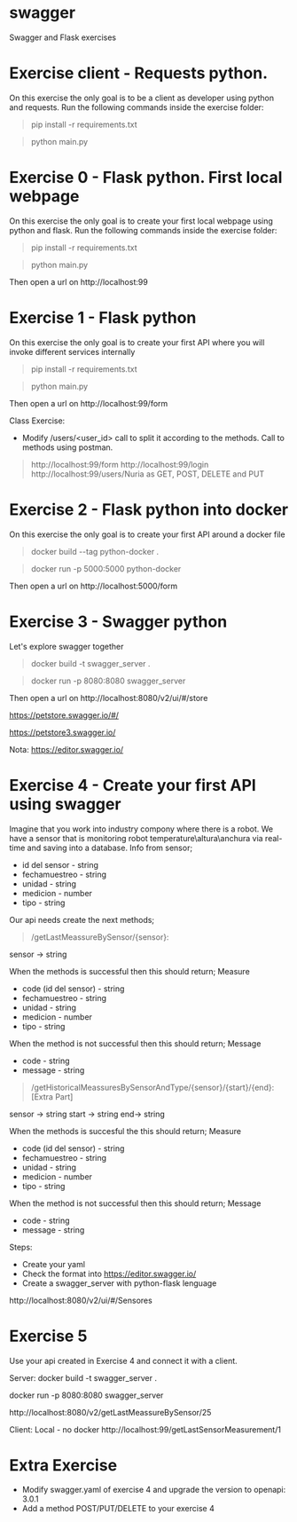 # swagger

Swagger and Flask exercises
# Exercise client - Requests python.
On this exercise the only goal is to be a client as developer using python and requests.
Run the following commands inside the exercise folder:

>pip install -r requirements.txt

>python main.py

# Exercise 0 - Flask python. First local webpage

On this exercise the only goal is to create your first local webpage using python and flask.
Run the following commands inside the exercise folder:

>pip install -r requirements.txt

>python main.py

Then open a url on http://localhost:99


# Exercise 1 - Flask python

On this exercise the only goal is to create your first API where you will invoke different services internally

>pip install -r requirements.txt

>python main.py

Then open a url on http://localhost:99/form

Class Exercise:
- Modify /users/<user_id> call to split it according to the methods. Call to methods using postman.
>http://localhost:99/form
>http://localhost:99/login
>http://localhost:99/users/Nuria as GET, POST, DELETE and PUT

# Exercise 2 - Flask python into docker

On this exercise the only goal is to create your first API around a docker file

>docker build --tag python-docker .

>docker run -p 5000:5000 python-docker

Then open a url on http://localhost:5000/form

# Exercise 3 - Swagger python

Let's explore swagger together

>docker build -t swagger_server .

>docker run -p 8080:8080 swagger_server

Then open a url on http://localhost:8080/v2/ui/#/store

https://petstore.swagger.io/#/

https://petstore3.swagger.io/

Nota: https://editor.swagger.io/

# Exercise 4 - Create your first API using swagger
Imagine that you work into industry compony where there is a robot. 
We have a sensor that is monitoring robot temperature\altura\anchura via real-time and saving into a database.
Info from sensor;
- id del sensor - string
- fechamuestreo - string
- unidad - string
- medicion - number
- tipo - string

Our api needs create the next methods;
> /getLastMeassureBySensor/{sensor}:

sensor -> string

When the methods is successful then this should return;
Measure
- code (id del sensor) - string
- fechamuestreo - string
- unidad - string
- medicion - number
- tipo - string

When the method is not successful then  this should return;
Message
- code - string
- message - string

> /getHistoricalMeassuresBySensorAndType/{sensor}/{start}/{end}: [Extra Part]

sensor -> string
start -> string
end-> string

When the methods is succesful the this should return;
Measure
- code (id del sensor) - string
- fechamuestreo - string
- unidad - string
- medicion - number
- tipo - string

When the method is not successful then  this should return;
Message
- code - string
- message - string

Steps:
- Create your yaml
- Check the format into https://editor.swagger.io/
- Create a swagger_server with python-flask lenguage

http://localhost:8080/v2/ui/#/Sensores

# Exercise 5

Use your api created in Exercise 4 and connect it with a client.

Server:
docker build -t swagger_server .

docker run -p 8080:8080 swagger_server

http://localhost:8080/v2/getLastMeassureBySensor/25

Client:
Local - no docker
http://localhost:99/getLastSensorMeasurement/1

# Extra Exercise
- Modify swagger.yaml of exercise 4 and upgrade the version to openapi: 3.0.1
- Add a method POST/PUT/DELETE to your exercise 4
